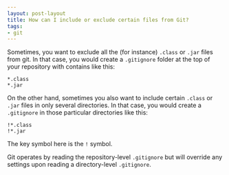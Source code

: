 ```yaml
---
layout: post-layout
title: How can I include or exclude certain files from Git?
tags:
- git
---
```


Sometimes, you want to exclude all the (for instance) `.class` or `.jar` files
from git. In that case, you would create a `.gitignore` folder at the top of
your repository with contains like this:

    *.class
    *.jar

On the other hand, sometimes you also want to include certain `.class` or `.jar`
files in only several directories. In that case, you would create a `.gitignore`
in those particular directories like this:

    !*.class
    !*.jar

The key symbol here is the `!` symbol.

Git operates by reading the repository-level `.gitignore` but will override any
settings upon reading a directory-level `.gitignore`.


